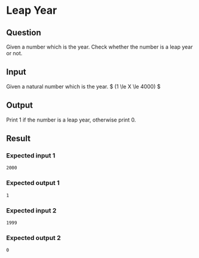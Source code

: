 # Leap Year

## Question

Given a number which is the year. Check whether the number is a leap year or not.

## Input

Given a natural number which is the year. $ (1 \le X \le 4000) $

## Output

Print 1 if the number is a leap year, otherwise print 0.

## Result

### Expected input 1

```
2000
```

### Expected output 1

```
1
```

### Expected input 2

```
1999
```

### Expected output 2

```
0
```
